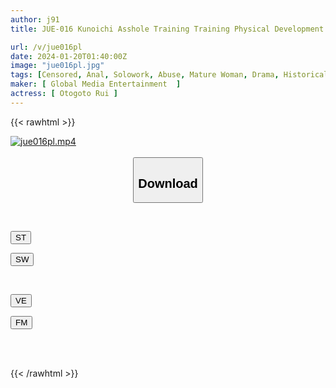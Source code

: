```yaml
---
author: j91
title: JUE-016 Kunoichi Asshole Training Training Physical Development Kikumon Training Trial And 4P Double Penetration Sex Rui Otokoto

url: /v/jue016pl
date: 2024-01-20T01:40:00Z
image: "jue016pl.jpg"
tags: [Censored, Anal, Solowork, Abuse, Mature Woman, Drama, Historical Play, Female Ninja	]
maker: [ Global Media Entertainment  ]
actress: [ Otogoto Rui ]
---
```



{{< rawhtml >}}

<div class="video" data-videoid="7827GYQADrSA3My">
    <a href="javascript:;">
        <img src="/v/jue016pl/jue016pl.jpg" width="WIDTH" height="HEIGHT" alt="jue016pl.mp4" loading="lazy">
    </a>
</div>

<script type="text/javascript" src="https://j91.asia/asset/on-demand-st.js"></script>

<br>
  <link rel="stylesheet" href="https://j91.asia/asset/bs5.css">
  
  <center>
  <button class="btn btn-primary" type="button" data-bs-toggle="collapse" data-bs-target=".multi-collapse" aria-expanded="false" aria-controls="multiCollapseExample1 multiCollapseExample2"><h2>Download</h2></button></center>
</p>
<div class="row">
  <div class="col">
    <div class="collapse multi-collapse" id="multiCollapseExample1">
      <div class="card card-body">
	      	      <br>
<div class="buttons">  
<p><a href="https://streamtape.to/v/7827GYQADrSA3My" target="_blank"><button class="btn-hover color-3"><i class="fa fa-download"></i> ST</button></a></p>
<p><a href="https://flaswish.com/3xgvh33flu2x" target="_blank"><button class="btn-hover color-2"><i class="fa fa-download"></i> SW</button></a></p></div>
    </div>
  </div>
</div>
  <div class="col">
    <div class="collapse multi-collapse" id="multiCollapseExample2">
      <div class="card card-body">
	      <br>
<div class="buttons">
<p><a href="javascript:;" target="_blank"><button class="btn-hover color-9"><i class="fa fa-download"></i> VE</button></a></p>
<p><a href="javascript:;" target="_blank"><button class="btn-hover color-8"><i class="fa fa-download"></i> FM</button></a></p></div>
<br><br>
      </div>
    </div>
  </div>
</div>

{{< /rawhtml >}}